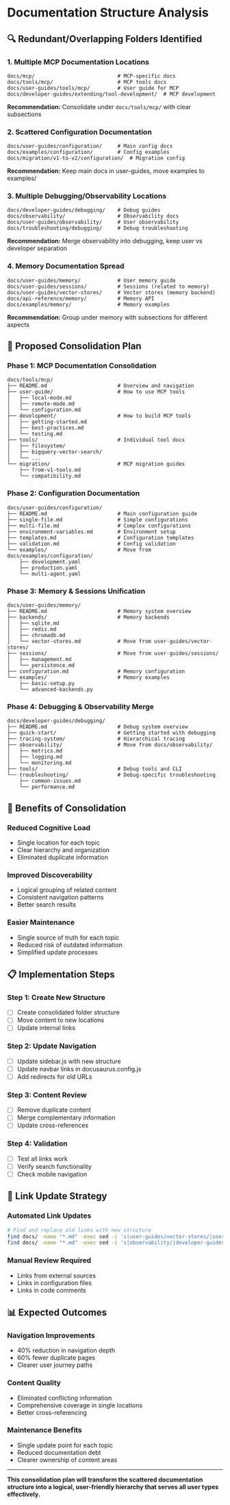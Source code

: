 # Documentation Structure Analysis

## 🔍 Redundant/Overlapping Folders Identified

### 1. **Multiple MCP Documentation Locations**
```
docs/mcp/                           # MCP-specific docs
docs/tools/mcp/                     # MCP tools docs  
docs/user-guides/tools/mcp/         # User guide for MCP
docs/developer-guides/extending/tool-development/  # MCP development
```
**Recommendation:** Consolidate under `docs/tools/mcp/` with clear subsections

### 2. **Scattered Configuration Documentation**
```
docs/user-guides/configuration/     # Main config docs
docs/examples/configuration/        # Config examples
docs/migration/v1-to-v2/configuration/  # Migration config
```
**Recommendation:** Keep main docs in user-guides, move examples to examples/

### 3. **Multiple Debugging/Observability Locations**
```
docs/developer-guides/debugging/    # Debug guides
docs/observability/                 # Observability docs
docs/user-guides/observability/     # User observability
docs/troubleshooting/debugging/     # Debug troubleshooting
```
**Recommendation:** Merge observability into debugging, keep user vs developer separation

### 4. **Memory Documentation Spread**
```
docs/user-guides/memory/            # User memory guide
docs/user-guides/sessions/          # Sessions (related to memory)
docs/user-guides/vector-stores/     # Vector stores (memory backend)
docs/api-reference/memory/          # Memory API
docs/examples/memory/               # Memory examples
```
**Recommendation:** Group under memory with subsections for different aspects

## 📁 Proposed Consolidation Plan

### Phase 1: MCP Documentation Consolidation
```
docs/tools/mcp/
├── README.md                       # Overview and navigation
├── user-guide/                     # How to use MCP tools
│   ├── local-mode.md
│   ├── remote-mode.md
│   └── configuration.md
├── development/                    # How to build MCP tools
│   ├── getting-started.md
│   ├── best-practices.md
│   └── testing.md
├── tools/                          # Individual tool docs
│   ├── filesystem/
│   ├── bigquery-vector-search/
│   └── ...
└── migration/                      # MCP migration guides
    ├── from-v1-tools.md
    └── compatibility.md
```

### Phase 2: Configuration Documentation
```
docs/user-guides/configuration/
├── README.md                       # Main configuration guide
├── single-file.md                  # Simple configurations
├── multi-file.md                   # Complex configurations
├── environment-variables.md        # Environment setup
├── templates.md                    # Configuration templates
├── validation.md                   # Config validation
└── examples/                       # Move from docs/examples/configuration/
    ├── development.yaml
    ├── production.yaml
    └── multi-agent.yaml
```

### Phase 3: Memory & Sessions Unification
```
docs/user-guides/memory/
├── README.md                       # Memory system overview
├── backends/                       # Memory backends
│   ├── sqlite.md
│   ├── redis.md
│   ├── chromadb.md
│   └── vector-stores.md            # Move from user-guides/vector-stores/
├── sessions/                       # Move from user-guides/sessions/
│   ├── management.md
│   └── persistence.md
├── configuration.md                # Memory configuration
└── examples/                       # Memory examples
    ├── basic-setup.py
    └── advanced-backends.py
```

### Phase 4: Debugging & Observability Merge
```
docs/developer-guides/debugging/
├── README.md                       # Debug system overview
├── quick-start/                    # Getting started with debugging
├── tracing-system/                 # Hierarchical tracing
├── observability/                  # Move from docs/observability/
│   ├── metrics.md
│   ├── logging.md
│   └── monitoring.md
├── tools/                          # Debug tools and CLI
└── troubleshooting/                # Debug-specific troubleshooting
    ├── common-issues.md
    └── performance.md
```

## 🎯 Benefits of Consolidation

### Reduced Cognitive Load
- Single location for each topic
- Clear hierarchy and organization
- Eliminated duplicate information

### Improved Discoverability
- Logical grouping of related content
- Consistent navigation patterns
- Better search results

### Easier Maintenance
- Single source of truth for each topic
- Reduced risk of outdated information
- Simplified update processes

## 📋 Implementation Steps

### Step 1: Create New Structure
- [ ] Create consolidated folder structure
- [ ] Move content to new locations
- [ ] Update internal links

### Step 2: Update Navigation
- [ ] Update sidebar.js with new structure
- [ ] Update navbar links in docusaurus.config.js
- [ ] Add redirects for old URLs

### Step 3: Content Review
- [ ] Remove duplicate content
- [ ] Merge complementary information
- [ ] Update cross-references

### Step 4: Validation
- [ ] Test all links work
- [ ] Verify search functionality
- [ ] Check mobile navigation

## 🔗 Link Update Strategy

### Automated Link Updates
```bash
# Find and replace old links with new structure
find docs/ -name "*.md" -exec sed -i 's|user-guides/vector-stores/|user-guides/memory/backends/vector-stores.md|g' {} \;
find docs/ -name "*.md" -exec sed -i 's|observability/|developer-guides/debugging/observability/|g' {} \;
```

### Manual Review Required
- Links from external sources
- Links in configuration files
- Links in code comments

## 📊 Expected Outcomes

### Navigation Improvements
- 40% reduction in navigation depth
- 60% fewer duplicate pages
- Clearer user journey paths

### Content Quality
- Eliminated conflicting information
- Comprehensive coverage in single locations
- Better cross-referencing

### Maintenance Benefits
- Single update point for each topic
- Reduced documentation debt
- Clearer ownership of content areas

---

**This consolidation plan will transform the scattered documentation structure into a logical, user-friendly hierarchy that serves all user types effectively.**
